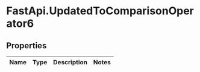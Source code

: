 # FastApi.UpdatedToComparisonOperator6

## Properties
Name | Type | Description | Notes
------------ | ------------- | ------------- | -------------
